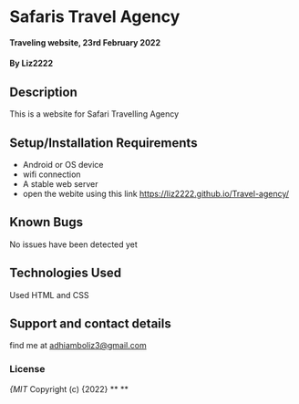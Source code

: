 # Safaris Travel Agency
#### Traveling website, 23rd February 2022
#### By Liz2222
## Description
This is a website for Safari Travelling Agency
## Setup/Installation Requirements
* Android or OS device
* wifi connection
* A stable web server
* open the webite using this link https://liz2222.github.io/Travel-agency/

## Known Bugs
No issues have been detected yet
## Technologies Used
Used HTML and 
CSS
## Support and contact details
find me at 
adhiamboliz3@gmail.com
### License
*{MIT*
Copyright (c) {2022} ** <Safari>**
  
